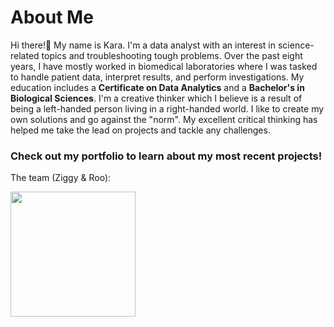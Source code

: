 # About Me 
Hi there!👋 My name is Kara. I'm a data analyst with an interest in science-related topics and troubleshooting tough problems. 
Over the past eight years, I have mostly worked in biomedical laboratories where I was tasked to handle patient data, interpret results, and perform investigations. My education includes a **Certificate on Data Analytics** and a **Bachelor's in Biological Sciences**. 
I'm a creative thinker which I believe is a result of being a left-handed person living in a right-handed world. I like to create my own solutions and go against the "norm". My excellent critical thinking has helped me take the lead on projects and tackle any challenges. 
### Check out my portfolio to learn about my most recent projects!

The team (Ziggy & Roo):

<img width="200" height="200" src="https://github.com/ke177409/Kara-Evans-Portfolio/blob/main/images/portfolio2.jpg">
